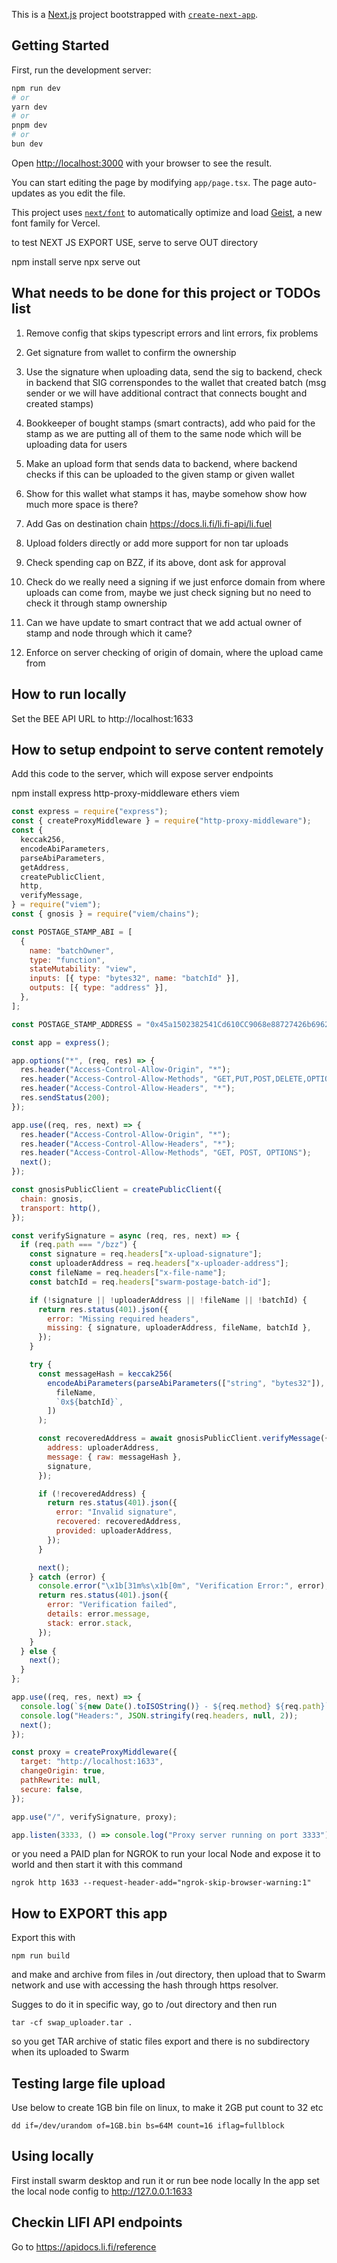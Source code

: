 This is a [Next.js](https://nextjs.org) project bootstrapped with [`create-next-app`](https://nextjs.org/docs/app/api-reference/cli/create-next-app).

## Getting Started

First, run the development server:

```bash
npm run dev
# or
yarn dev
# or
pnpm dev
# or
bun dev
```

Open [http://localhost:3000](http://localhost:3000) with your browser to see the result.

You can start editing the page by modifying `app/page.tsx`. The page auto-updates as you edit the file.

This project uses [`next/font`](https://nextjs.org/docs/app/building-your-application/optimizing/fonts) to automatically optimize and load [Geist](https://vercel.com/font), a new font family for Vercel.

to test NEXT JS EXPORT USE, serve to serve OUT directory

npm install serve
npx serve out

## What needs to be done for this project or TODOs list

1. Remove config that skips typescript errors and lint errors, fix problems

2. Get signature from wallet to confirm the ownership

3. Use the signature when uploading data, send the sig to backend, check in backend that SIG correnspondes to the wallet that created batch (msg sender or we will have additional contract that connects bought and created stamps)

4. Bookkeeper of bought stamps (smart contracts), add who paid for the stamp as we are putting all of them to the same node which will be uploading data for users

5. Make an upload form that sends data to backend, where backend checks if this can be uploaded to the given stamp or given wallet

6. Show for this wallet what stamps it has, maybe somehow show how much more space is there?

7. Add Gas on destination chain https://docs.li.fi/li.fi-api/li.fuel

8. Upload folders directly or add more support for non tar uploads

9. Check spending cap on BZZ, if its above, dont ask for approval

10. Check do we really need a signing if we just enforce domain from where uploads can come from, maybe we just check signing but no need to check it through stamp ownership

11. Can we have update to smart contract that we add actual owner of stamp and node through which it came?

12. Enforce on server checking of origin of domain, where the upload came from

## How to run locally

Set the BEE API URL to http://localhost:1633

## How to setup endpoint to serve content remotely

Add this code to the server, which will expose server endpoints

npm install express http-proxy-middleware ethers viem

```javascript
const express = require("express");
const { createProxyMiddleware } = require("http-proxy-middleware");
const {
  keccak256,
  encodeAbiParameters,
  parseAbiParameters,
  getAddress,
  createPublicClient,
  http,
  verifyMessage,
} = require("viem");
const { gnosis } = require("viem/chains");

const POSTAGE_STAMP_ABI = [
  {
    name: "batchOwner",
    type: "function",
    stateMutability: "view",
    inputs: [{ type: "bytes32", name: "batchId" }],
    outputs: [{ type: "address" }],
  },
];

const POSTAGE_STAMP_ADDRESS = "0x45a1502382541Cd610CC9068e88727426b696293";

const app = express();

app.options("*", (req, res) => {
  res.header("Access-Control-Allow-Origin", "*");
  res.header("Access-Control-Allow-Methods", "GET,PUT,POST,DELETE,OPTIONS");
  res.header("Access-Control-Allow-Headers", "*");
  res.sendStatus(200);
});

app.use((req, res, next) => {
  res.header("Access-Control-Allow-Origin", "*");
  res.header("Access-Control-Allow-Headers", "*");
  res.header("Access-Control-Allow-Methods", "GET, POST, OPTIONS");
  next();
});

const gnosisPublicClient = createPublicClient({
  chain: gnosis,
  transport: http(),
});

const verifySignature = async (req, res, next) => {
  if (req.path === "/bzz") {
    const signature = req.headers["x-upload-signature"];
    const uploaderAddress = req.headers["x-uploader-address"];
    const fileName = req.headers["x-file-name"];
    const batchId = req.headers["swarm-postage-batch-id"];

    if (!signature || !uploaderAddress || !fileName || !batchId) {
      return res.status(401).json({
        error: "Missing required headers",
        missing: { signature, uploaderAddress, fileName, batchId },
      });
    }

    try {
      const messageHash = keccak256(
        encodeAbiParameters(parseAbiParameters(["string", "bytes32"]), [
          fileName,
          `0x${batchId}`,
        ])
      );

      const recoveredAddress = await gnosisPublicClient.verifyMessage({
        address: uploaderAddress,
        message: { raw: messageHash },
        signature,
      });

      if (!recoveredAddress) {
        return res.status(401).json({
          error: "Invalid signature",
          recovered: recoveredAddress,
          provided: uploaderAddress,
        });
      }

      next();
    } catch (error) {
      console.error("\x1b[31m%s\x1b[0m", "Verification Error:", error);
      return res.status(401).json({
        error: "Verification failed",
        details: error.message,
        stack: error.stack,
      });
    }
  } else {
    next();
  }
};

app.use((req, res, next) => {
  console.log(`${new Date().toISOString()} - ${req.method} ${req.path}`);
  console.log("Headers:", JSON.stringify(req.headers, null, 2));
  next();
});

const proxy = createProxyMiddleware({
  target: "http://localhost:1633",
  changeOrigin: true,
  pathRewrite: null,
  secure: false,
});

app.use("/", verifySignature, proxy);

app.listen(3333, () => console.log("Proxy server running on port 3333"));
```

or you need a PAID plan for NGROK to run your local Node and expose it to world and then start it with this command

```CLI
ngrok http 1633 --request-header-add="ngrok-skip-browser-warning:1"
```

## How to EXPORT this app

Export this with

```
npm run build
```

and make and archive from files in /out directory, then upload that to Swarm network and use with accessing
the hash through https resolver.

Sugges to do it in specific way, go to /out directory and then run

```
tar -cf swap_uploader.tar .
```

so you get TAR archive of static files export and there is no subdirectory when its uploaded to Swarm

## Testing large file upload

Use below to create 1GB bin file on linux, to make it 2GB put count to 32 etc

```
dd if=/dev/urandom of=1GB.bin bs=64M count=16 iflag=fullblock
```

## Using locally

First install swarm desktop and run it or run bee node locally
In the app set the local node config to http://127.0.0.1:1633

## Checkin LIFI API endpoints

Go to https://apidocs.li.fi/reference
